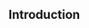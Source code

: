 <div id="title">

## Introduction
</div>

<div id="body">

<include src="prosAndCons/unit-inParent-asPanel.md" boilerplate />

</div>